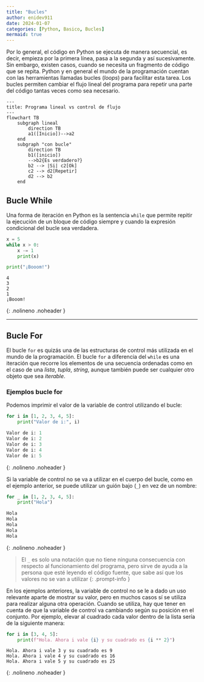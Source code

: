 ```yaml
---
title: "Bucles"
author: enidev911
date: 2024-01-07
categories: [Python, Basico, Bucles]
mermaid: true
---
```


Por lo general, el código en Python se ejecuta de manera secuencial, es decir, empieza por la primera línea, pasa a la segunda y así sucesivamente. Sin embargo, existen casos, cuando se necesita un fragmento de código que se repita. Python y en general el mundo de la programación cuentan con las herramientas llamadas bucles (*loops*) para facilitar esta tarea. Los bucles permiten cambiar el flujo lineal del programa para repetir una parte del código tantas veces como sea necesario.


```mermaid
---
title: Programa lineal vs control de flujo
---
flowchart TB
    subgraph lineal
    	direction TB
    	a1([Inicio])-->a2
    end
    subgraph "con bucle"
    	direction TB
    	b1([inicio])
    	-->b2{Es verdadero?}
    	b2 --> |Si| c2[Ok]
    	c2 --> d2[Repetir]
    	d2 --> b2
    end
```

## Bucle While

Una forma de iteración en Python es la sentencia `while` que permite repitir la ejecución de un bloque de código siempre y cuando la expresión condicional del bucle sea verdadera.

```py
x = 5
while x > 0:
	x -= 1
	print(x)

print("¡Booom!")
```

```
4
3
2
1
¡Booom!
```
{: .nolineno .noheader }

---

## Bucle For

El bucle `for` es quizás una de las estructuras de control más utilizada en el mundo de la programación. El bucle `for` a diferencia del `while` es una iteración que recorre los elementos de una secuencia ordenadas como en el caso de una *lista*, *tupla*, *string*, aunque también puede ser cualquier otro objeto que sea *iterable*.

### Ejemplos bucle for

Podemos imprimir el valor de la variable de control utilizando el bucle:

```py
for i in [1, 2, 3, 4, 5]:
	print("Valor de i:", i)
```

```py
Valor de i: 1
Valor de i: 2
Valor de i: 3
Valor de i: 4
Valor de i: 5
```
{: .nolineno .noheader }

Si la variable de control no se va a utilizar en el cuerpo del bucle, como en el ejemplo anterior, se puede utilizar un guión bajo (`_`) en vez de un nombre:

```py
for _ in [1, 2, 3, 4, 5]:
	print("Hola")
```

```py
Hola
Hola
Hola
Hola
Hola
```
{: .nolineno .noheader }

> El `_` es solo una notación que no tiene ninguna consecuencia con respecto al funcionamiento del programa, pero sirve de ayuda a la persona que esté leyendo el código fuente, que sabe así que los valores no se van a utilizar
{: .prompt-info }


En los ejemplos anteriores, la variable de control no se le a dado un uso relevante aparte de mostrar su valor, pero en muchos casos sí se utiliza para realizar alguna otra operación. Cuando se utiliza, hay que tener en cuenta de que la variable de control va cambiando según su posición en el conjunto. Por ejemplo, elevar al cuadrado cada valor dentro de la lista sería de la siguiente manera:

```py
for i in [3, 4, 5]:
	print(f"Hola. Ahora i vale {i} y su cuadrado es {i ** 2}")
```

```
Hola. Ahora i vale 3 y su cuadrado es 9
Hola. Ahora i vale 4 y su cuadrado es 16
Hola. Ahora i vale 5 y su cuadrado es 25
```
{: .nolineno .noheader }